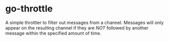 # go-throttle

A simple throttler to filter out messages from a channel. Messages will only appear on the resulting channel if they are *NOT* followed by another message within the specified amount of time.
